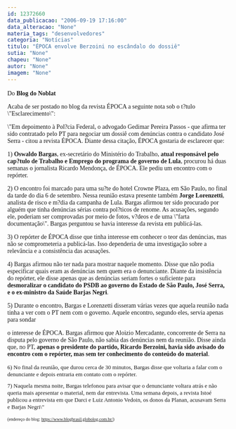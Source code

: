 ```yaml
---
id: 12372660
data_publicacao: "2006-09-19 17:16:00"
data_alteracao: "None"
materia_tags: "desenvolvedores"
categoria: "Notícias"
titulo: "ÉPOCA envolve Berzoini no escândalo do dossiê"
sutia: "None"
chapeu: "None"
autor: "None"
imagem: "None"
---
```

<p><FONT face=Verdana>Do <STRONG>Blog do Noblat</STRONG></FONT><A name=post25730>&nbsp; </p>
<p><P class=fontTitulo></A><FONT face=Verdana>Acaba de ser postado no blog da revista ÉPOCA a seguinte nota sob o t?tulo \"Esclarecimento\":</FONT></P></p>
<p><P><FONT face=Verdana>\"Em depoimento à Pol?cia Federal, o advogado Gedimar Pereira Passos - que afirma ter sido contratado pelo PT para negociar um dossiê com denúncias contra o candidato José Serra - citou a revista ÉPOCA. Diante dessa citação, ÉPOCA gostaria de esclarecer que:</FONT></P></p>
<p><P><FONT face=Verdana>1) <STRONG>Oswaldo Bargas</STRONG>, ex-secretário do Ministério do Trabalho, <STRONG>atual responsável pelo cap?tulo de Trabalho e Emprego do programa de governo de Lula</STRONG>, procurou há duas semanas o jornalista Ricardo Mendonça, de ÉPOCA. Ele pediu um encontro com o repórter.</FONT></P></p>
<p><P><FONT face=Verdana>2) O encontro foi marcado para uma su?te do hotel Crowne Plaza, em São Paulo, no final da tarde do dia 6 de setembro. Nessa reunião estava presente também <STRONG>Jorge Lorenzetti</STRONG>, analista de risco e m?dia da campanha de Lula. Bargas afirmou ter sido procurado por alguém que tinha denúncias sérias contra pol?ticos de renome. As acusações, segundo ele, poderiam ser comprovadas por meio de fotos, v?deos e de uma \"farta documentação\". Bargas perguntou se havia interesse da revista em publicá-las.</FONT></P></p>
<p><P><FONT face=Verdana>3) O repórter de ÉPOCA disse que tinha interesse em conhecer o teor das denúncias, mas não se comprometeria a publicá-las. Isso dependeria de uma investigação sobre a relevância e a consistência das acusações.</FONT></P></p>
<p><P><FONT face=Verdana>4) Bargas afirmou não ter nada para mostrar naquele momento. Disse que não podia especificar quais eram as denúncias nem quem era o denunciante. Diante da insistência do repórter, ele disse apenas que as denúncias seriam fortes o suficiente para <STRONG>desmoralizar o candidato do PSDB ao governo do Estado de São Paulo, José Serra, e o ex-ministro da Saúde Barjas Negri</STRONG>.</FONT></P></p>
<p><P><FONT face=Verdana>5) Durante o encontro, Bargas e Lorenzetti disseram várias vezes que aquela reunião nada tinha a ver com o PT nem com o governo. Aquele encontro, segundo eles, servia apenas para sondar</p>
<p> o interesse de ÉPOCA. Bargas afirmou que Aloizio Mercadante, concorrente de Serra na disputa pelo governo de São Paulo, não sabia das denúncias nem da reunião. Disse ainda que, no PT, <STRONG>apenas o presidente do partido, Ricardo Berzoini, havia sido avisado do encontro com o repórter, mas sem ter conhecimento do conteúdo do material</STRONG>.</FONT></P></p>
<p><P><FONT face=Verdana></FONT></P><FONT size=1></p>
<p><P><FONT face=Verdana size=2>6) No final da reunião, que durou cerca de 30 minutos, Bargas disse que voltaria a falar com o denunciante e depois entraria em contato com o repórter.</FONT></P></p>
<p><P><FONT face=Verdana size=2>7) Naquela mesma noite, Bargas telefonou para avisar que o denunciante voltara atrás e não queria mais apresentar o material, nem dar entrevista. Uma semana depois, a revista Istoé publicou a entrevista em que Darci e Luiz Antonio Vedoin, os donos da Planan, acusavam Serra e Barjas Negri\"</FONT></P></FONT></p>
<p><P><FONT face=Verdana><FONT size=1>(endereço do blog: </FONT><A href=\"https://www.blogbrasil.globolog.com.br/\"><FONT size=1>https://www.blogbrasil.globolog.com.br/</FONT></A><FONT size=1>)</FONT></FONT></P> </p>
